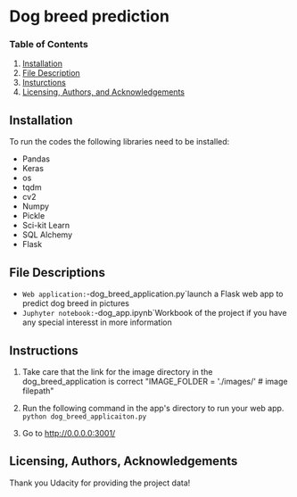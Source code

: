 # Dog breed prediction

### Table of Contents

1. [Installation](#installation)
2. [File Description](#files)
3. [Insturctions](#instructions)
4. [Licensing, Authors, and Acknowledgements](#licensing)

## Installation <a name="installation"></a>
 To run the codes the following libraries need to be installed:
 
- Pandas
- Keras
- os
- tqdm
- cv2
- Numpy
- Pickle
- Sci-kit Learn
- SQL Alchemy
- Flask


## File Descriptions <a name="files"></a>

 
   * `Web application:`-dog_breed_application.py`launch a Flask web app to predict dog breed in pictures 
   * `Juphyter notebook:`-dog_app.ipynb`Workbook of the project if you have any special interesst in more information
          
  
## Instructions<a name="instructions"></a>

1. Take care that the link for the image directory in the dog_breed_application is correct 
"IMAGE_FOLDER = './images/' # image filepath" 

2. Run the following command in the app's directory to run your web app.
    `python dog_breed_applicaiton.py`

3. Go to http://0.0.0.0:3001/


## Licensing, Authors, Acknowledgements<a name="licensing"></a>

Thank you Udacity for providing the project data! 
